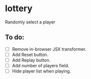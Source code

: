 # lottery
Randomly select a player

## To do:
  - [ ] Remove in-browser JSX transformer.
  - [ ] Add Reset button.
  - [ ] Add Replay button.
  - [ ] Add number of players field.
  - [ ] Hide player list when playing.
